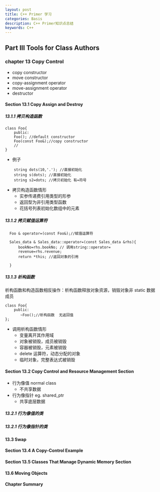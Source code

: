 ```yaml
---
layout: post
title: C++ Primer 学习
categories: Basis
description: C++ Primer知识点总结
keywords: C++
---
```


## Part III Tools for Class Authors

### chapter 13 Copy Control

- copy constructor
- move constructor
- copy-assignment operator
- move-assignment operator
- destructor

#### Section 13.1 Copy Assign and Destroy

##### 13.1.1 拷贝构造函数

```{c++}
class Foo{
    public:
    Foo(); //default constructor
    Foo(const Foo&);//copy constructor
    //
}
```

- 例子

```{c++}
    string dots(10,'.'); //直接初始化
    string s(dots); //直接初始化
    string s2=dots; //拷贝初始化 有=符号
```

- 拷贝构造函数情形
  - 实参传递费引用类型的形参
  - 返回型为非引用类型函数
  - 花括号列表初始化数组中的元素

##### 13.1.2 拷贝赋值运算符

```{c++}
  Foo & operator=(const Foo&);//赋值运算符

  Sales_data & Sales_data::operator=(const Sales_data &rhs){
      bookNo=rhs.bookNo; // 调用string::operator=
      revenue=rhs.revenue;
      return *this; //返回对象的引用

  }

```

##### 13.1.3 析构函数

析构函数和构造函数相反操作：析构函数释放对象资源，销毁对象非 static 数据成员

```{c++}
class Foo{
    public:
       ~Foo();//析构函数  无返回值
};
```

- 调用析构函数情形
  - 变量离开其作用域
  - 对象被销毁，成员被销毁
  - 容器被销毁，元素被销毁
  - delete 运算符，动态分配的对象
  - 临时对象，完整表达式被销毁

#### Section 13.2 Copy Control and Resource Management Section

- 行为像值 normal class
  - 不共享数据
- 行为像指针 eg. shared_ptr
  - 共享底层数据

##### 13.2.1 行为像值的类

##### 13.2.1 行为像指针的类

#### 13.3 Swap

#### Section 13.4 A Copy-Control Example

#### Section 13.5 Classes That Manage Dynamic Memory Section

#### 13.6 Moving Objects

#### Chapter Summary

